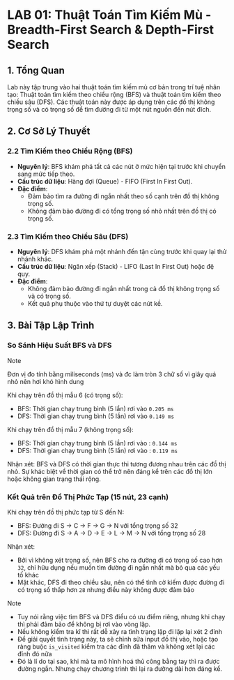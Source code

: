 # LAB 01: Thuật Toán Tìm Kiếm Mù - Breadth-First Search & Depth-First Search

## 1. Tổng Quan

Lab này tập trung vào hai thuật toán tìm kiếm mù cơ bản trong trí tuệ nhân tạo: Thuật toán tìm kiếm theo chiều rộng (BFS) và thuật toán tìm kiếm theo chiều sâu (DFS). Các thuật toán này được áp dụng trên các đồ thị không trọng số và có trọng số để tìm đường đi từ một nút nguồn đến nút đích.

## 2. Cơ Sở Lý Thuyết

### 2.2 Tìm Kiếm theo Chiều Rộng (BFS)

- **Nguyên lý**: BFS khám phá tất cả các nút ở mức hiện tại trước khi chuyển sang mức tiếp theo.
- **Cấu trúc dữ liệu**: Hàng đợi (Queue) - FIFO (First In First Out).
- **Đặc điểm**:
  - Đảm bảo tìm ra đường đi ngắn nhất theo số cạnh trên đồ thị không trọng số.
  - Không đảm bảo đường đi có tổng trọng số nhỏ nhất trên đồ thị có trọng số.

### 2.3 Tìm Kiếm theo Chiều Sâu (DFS)

- **Nguyên lý**: DFS khám phá một nhánh đến tận cùng trước khi quay lại thử nhánh khác.
- **Cấu trúc dữ liệu**: Ngăn xếp (Stack) - LIFO (Last In First Out) hoặc đệ quy.
- **Đặc điểm**:
  - Không đảm bảo đường đi ngắn nhất trong cả đồ thị không trọng số và có trọng số.
  - Kết quả phụ thuộc vào thứ tự duyệt các nút kề.


## 3. Bài Tập Lập Trình

### So Sánh Hiệu Suất BFS và DFS
> [!NOTE]
> Đơn vị đo tính bằng miliseconds (ms) và đc làm tròn 3 chữ số vì giây quá nhỏ nên hơi khó hình dung 

Khi chạy trên đồ thị mẫu 6 (có trọng số):
- BFS: Thời gian chạy trung bình (5 lần) rơi vào `0.205 ms`
- DFS: Thời gian chạy trung bình (5 lần) rơi vào `0.149 ms`

Khi chạy trên đồ thị mẫu 7 (không trọng số):
- BFS: Thời gian chạy trung bình (5 lần) rơi vào : `0.144 ms`
- DFS: Thời gian chạy trung bình (5 lần) rơi vào : `0.119 ms`

Nhận xét: BFS và DFS có thời gian thực thi tương đương nhau trên các đồ thị nhỏ. Sự khác biệt về thời gian có thể trở nên đáng kể trên các đồ thị lớn hoặc không gian trạng thái rộng.

### Kết Quả trên Đồ Thị Phức Tạp (15 nút, 23 cạnh)

Khi chạy trên đồ thị phức tạp từ S đến N:
- BFS: Đường đi S → C → F → G → N với tổng trọng số 32
- DFS: Đường đi S → A → D → E → L → M → N với tổng trọng số 28

Nhận xét: 
- Bởi vì không xét trọng số, nên BFS cho ra đường đi có trọng số cao hơn `32`, chỉ hữu dụng nếu muốn tìm đường đi ngắn nhất mà bỏ qua các yếu tố khác
- Mặt khác, DFS đi theo chiều sâu, nên có thể tình cờ kiếm được đường đi có trọng số thấp hơn `28` nhưng điều này không được đảm bảo


> [!NOTE] 
> - Tuy nói rằng việc tìm BFS và DFS điều có ưu điểm riêng, nhưng khi chạy thì phải đảm bảo để không bị rơi vào vòng lặp.
> - Nếu không kiểm tra kĩ thì rất dễ xảy ra tình trạng lặp đi lặp lại xét 2 đỉnh
> - Để giải quyết tình trạng này, ta sẽ chỉnh sửa input đồ thị vào, hoặc tạo ràng buộc `is_visited` kiểm tra các đỉnh đã thăm và không xét lại các đỉnh đó nữa 
> - Đó là lí do tại sao, khi mà ta mô hình hoá thủ công bằng tay thì ra được đường ngắn. Nhưng chạy chương trình thì lại ra đường dài hơn đáng kể.





